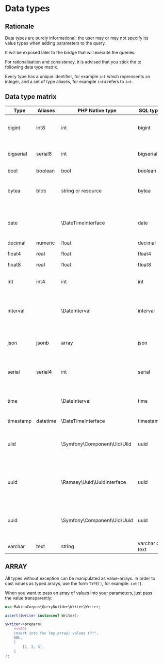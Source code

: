 # Data types

## Rationale

Data types are purely informational: the user may or may not specify its
value types when adding parameters to the query.

It will be exposed later to the bridge that will execute the queries.

For rationalisation and consistency, it is advised that you stick the to
following data type matrix.

Every type has a unique identifier, for example ``int`` which reprensents an
integer, and a set of type aliases, for example ``int4`` refers to ``int``.

## Data type matrix

| Type      | Aliases  | PHP Native type             | SQL type        | Notes                                                     |
|-----------|----------|-----------------------------|-----------------|-----------------------------------------------------------|
| bigint    | int8     | int                         | bigint          | size (32 or 64 bits) depends on your arch                 |
| bigserial | serial8  | int                         | bigserial       | size (32 or 64 bits) depends on your arch                 |
| bool      | boolean  | bool                        | boolean         |                                                           |
| bytea     | blob     | string or resource          | bytea           | some drivers will give you a resource instead of a string |
| date      |          | \DateTimeInterface          | date            | PHP has no date type, timezone might cause you trouble    |
| decimal   | numeric  | float                       | decimal         |                                                           |
| float4    | real     | float                       | float4          | May loose precision                                       |
| float8    | real     | float                       | float8          |                                                           |
| int       | int4     | int                         | int             | size (32 or 64 bits) depends on your arch                 |
| interval  |          | \DateInterval               | interval        | you probably will need to deambiguate from time           |
| json      | jsonb    | array                       | json            | difference between json and jsonb is in storage           |
| serial    | serial4  | int                         | serial          | size (32 or 64 bits) depends on your arch                 |
| time      |          | \DateInterval               | time            | you probably will need to deambiguate from interval       |
| timestamp | datetime | \DateTimeInterface          | timestamp       |                                                           |
| ulid      |          | \Symfony\Component\Uid\Ulid | uuid            | you will need to install symfony/uid in order to use it   |
| uuid      |          | \Ramsey\Uuid\UuidInterface  | uuid            | you will need to install ramsey/uuid in order to use it   |
| uuid      |          | \Symfony\Component\Uid\Uuid | uuid            | you will need to install symfony/uid in order to use it   |
| varchar   | text     | string                      | varchar or text |                                                           |

## ARRAY

All types without exception can be manipulated as value-arrays. In order to cast
values as typed arrays, use the form ``TYPE[]``, for example: ``int[]``.

When you want to pass an array of values into your parameters, just pass the
value transparently:

```php
use MakinaCorpus\QueryBuilder\Writer\Writer;

assert($writer instanceof Writer);

$writer->prepare(
    <<<SQL
    insert into foo (my_array) values (?)",
    SQL,
    [
        [1, 2, 3],
    ]
);
```
